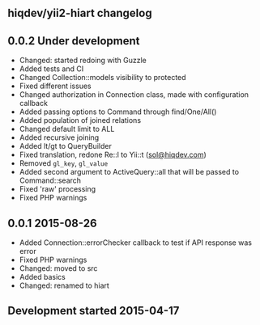 hiqdev/yii2-hiart changelog
---------------------------

## 0.0.2 Under development

- Changed: started redoing with Guzzle
- Added tests and CI
- Changed Collection::models visibility to protected
- Fixed different issues
- Changed authorization in Connection class, made with configuration callback
- Added passing options to Command through find/One/All()
- Added population of joined relations
- Changed default limit to ALL
- Added recursive joining
- Added lt/gt to QueryBuilder
- Fixed translation, redone Re::l to Yii::t (sol@hiqdev.com)
- Removed `gl_key`, `gl_value`
- Added second argument to ActiveQuery::all that will be passed to Command::search
- Fixed 'raw' processing
- Fixed PHP warnings

## 0.0.1 2015-08-26

- Added Connection::errorChecker callback to test if API response was error
- Fixed PHP warnings
- Changed: moved to src
- Added basics
- Changed: renamed to hiart

## Development started 2015-04-17

